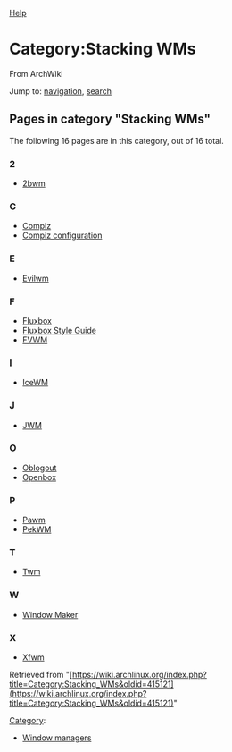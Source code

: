 [Help](//www.mediawiki.org/wiki/Special:MyLanguage/Help:Categories)

# Category:Stacking WMs

From ArchWiki

Jump to: [navigation](#column-one), [search](#searchInput)

## Pages in category "Stacking WMs"

The following 16 pages are in this category, out of 16 total.

### 2

*   [2bwm](/index.php/2bwm "2bwm")

### C

*   [Compiz](/index.php/Compiz "Compiz")
*   [Compiz configuration](/index.php/Compiz_configuration "Compiz configuration")

### E

*   [Evilwm](/index.php/Evilwm "Evilwm")

### F

*   [Fluxbox](/index.php/Fluxbox "Fluxbox")
*   [Fluxbox Style Guide](/index.php/Fluxbox_Style_Guide "Fluxbox Style Guide")
*   [FVWM](/index.php/FVWM "FVWM")

### I

*   [IceWM](/index.php/IceWM "IceWM")

### J

*   [JWM](/index.php/JWM "JWM")

### O

*   [Oblogout](/index.php/Oblogout "Oblogout")
*   [Openbox](/index.php/Openbox "Openbox")

### P

*   [Pawm](/index.php/Pawm "Pawm")
*   [PekWM](/index.php/PekWM "PekWM")

### T

*   [Twm](/index.php/Twm "Twm")

### W

*   [Window Maker](/index.php/Window_Maker "Window Maker")

### X

*   [Xfwm](/index.php/Xfwm "Xfwm")

Retrieved from "[https://wiki.archlinux.org/index.php?title=Category:Stacking_WMs&oldid=415121](https://wiki.archlinux.org/index.php?title=Category:Stacking_WMs&oldid=415121)"

[Category](/index.php/Special:Categories "Special:Categories"):

*   [Window managers](/index.php/Category:Window_managers "Category:Window managers")